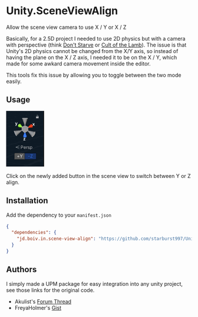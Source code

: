 # Unity.SceneViewAlign

Allow the scene view camera to use X / Y or X / Z

Basically, for a 2.5D project I needed to use 2D physics but with a camera with perspective (think [Don't Starve](https://store.steampowered.com/app/219740/Dont_Starve/) or [Cult of the Lamb](https://store.steampowered.com/app/1313140/Cult_of_the_Lamb/)). The issue is that Unity's 2D physics cannot be changed from the X/Y axis, so instead of having the plane on the X / Z axis, I needed it to be on the X / Y, which made for some awkard camera movement inside the editor.

This tools fix this issue by allowing you to toggle between the two mode easily.

## Usage

![Screenshot](/Documentation~/Screenshot.png?raw=true)

Click on the newly added button in the scene view to switch between Y or Z align.

## Installation

Add the dependency to your `manifest.json`

```json
{
  "dependencies": {
    "jd.boiv.in.scene-view-align": "https://github.com/starburst997/Unity.SceneViewAlign.git"
  }
}
```

## Authors

I simply made a UPM package for easy integration into any unity project, see those links for the original code.

- Akulist's [Forum Thread](https://forum.unity.com/threads/change-scene-view-camera-behaviour.649624/)
- FreyaHolmer's [Gist](https://gist.github.com/FreyaHolmer/cca9d07a306fb357c7ab9cc82574fabd)